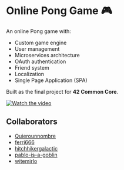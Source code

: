 # Online Pong Game 🎮

An online Pong game with:

- Custom game engine
- User management
- Microservices architecture
- OAuth authentication
- Friend system
- Localization
- Single Page Application (SPA)

Built as the final project for **42 Common Core**.

[![Watch the video](https://img.youtube.com/vi/89I3PFZp99o/0.jpg)](https://youtu.be/89I3PFZp99o)

## Collaborators

- [Quierounnombre](https://github.com/Quierounnombre)
- [ferri666](https://github.com/ferri666)
- [hitchhikergalactic](https://github.com/hitchhikergalactic)
- [pablo-is-a-goblin](https://github.com/pablo-is-a-goblin)
- [witemirlo](https://github.com/witemirlo)

